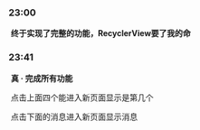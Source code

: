 ### 23:00

​	**终于实现了完整的功能，RecyclerView要了我的命**

### 23:41

​	**真 · 完成所有功能**

​	点击上面四个能进入新页面显示是第几个

​	点击下面的消息进入新页面显示消息
